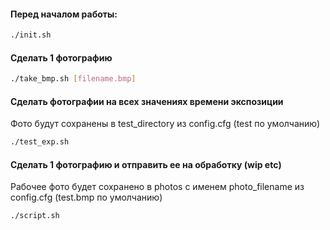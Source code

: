 #### Перед началом работы:
```sh
./init.sh
```

#### Сделать 1 фотографию
```sh
./take_bmp.sh [filename.bmp]
```

#### Сделать фотографии на всех значениях времени экспозиции
Фото будут сохранены в test_directory из config.cfg (test по умолчанию)
```sh
./test_exp.sh
```


#### Сделать 1 фотографию и отправить ее на обработку (wip etc)
Рабочее фото будет сохранено в photos с именем photo_filename из config.cfg (test.bmp по умолчанию)
```sh
./script.sh
```
